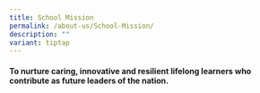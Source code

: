 ```yaml
---
title: School Mission
permalink: /about-us/School-Mission/
description: ""
variant: tiptap
---
```

<h4><strong>To nurture caring, innovative and resilient lifelong learners who contribute as future leaders of the nation.</strong></h4>
<p></p>